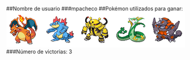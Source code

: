##Nombre de usuario
###mpacheco
##Pokémon utilizados para ganar:
![alt text](../images/charizard.png)![alt text](../images/feraligatr.png)![alt text](../images/electivire.png)![alt text](../images/serperior.png)![alt text](../images/rhyperior.png)
###Número de victorias: 3